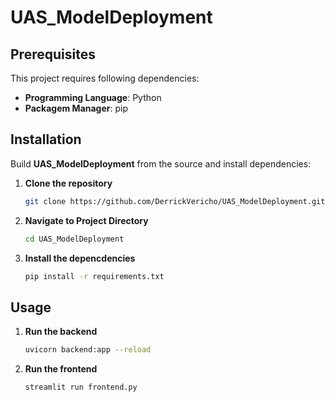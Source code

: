 # UAS_ModelDeployment

## Prerequisites

This project requires following dependencies:
- **Programming Language**: Python
- **Packagem Manager**: pip

## Installation

Build **UAS_ModelDeployment** from the source and install dependencies:

1. **Clone the repository**  
   ```bash
   git clone https://github.com/DerrickVericho/UAS_ModelDeployment.git


2. **Navigate to Project Directory**  
   ```bash
   cd UAS_ModelDeployment

3. **Install the depencdencies**  
   ```bash
   pip install -r requirements.txt

## Usage

1. **Run the backend**
   ```bash
   uvicorn backend:app --reload

2. **Run the frontend**
   ```bash
   streamlit run frontend.py

